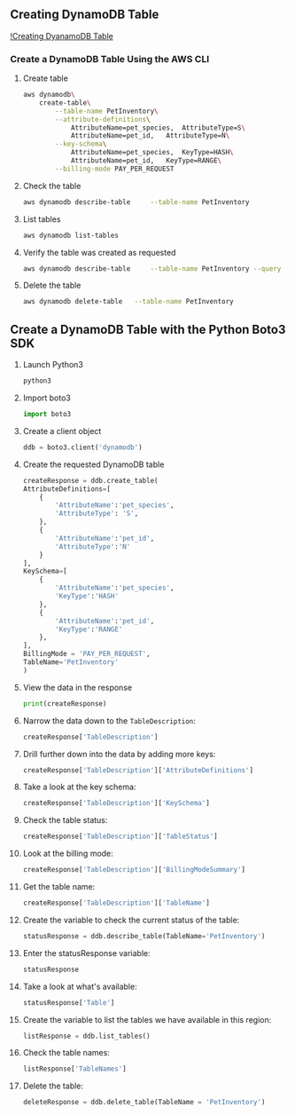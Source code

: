 ## Creating DynamoDB Table
[!Creating DyanamoDB Table](./images/image_1.jpg)
### Create a DynamoDB Table Using the AWS CLI
1. Create table
    ```bash
    aws dynamodb\
        create-table\
            --table-name PetInventory\
            --attribute-definitions\
                AttributeName=pet_species,  AttributeType=S\
                AttributeName=pet_id,   AttributeType=N\
            --key-schema\
                AttributeName=pet_species,  KeyType=HASH\
                AttributeName=pet_id,   KeyType=RANGE\
            --billing-mode PAY_PER_REQUEST
    ```
2. Check the table
    ```bash
    aws dynamodb describe-table     --table-name PetInventory
    ```
3. List tables
    ```bash
    aws dynamodb list-tables
    ```
4. Verify the table was created as requested
    ```bash
    aws dynamodb describe-table     --table-name PetInventory --query   'Table.{PartitionKey:KeySchema[0].    AttributeName,  PartKeyType:AttributeDefinitions[1].  AttributeType,SortKey:KeySchema[1].   AttributeName, SortKeyType:AttributeDefinitions[0]. AttributeType,   BillingMode:BillingModeSummary.    BillingMode}'
    ```
5. Delete the table
    ```bash
    aws dynamodb delete-table   --table-name PetInventory
    ```

## Create a DynamoDB Table with the Python Boto3 SDK
1. Launch Python3
    ```python
    python3
    ```
2. Import boto3
    ```python
    import boto3

    ```
3. Create a client object
    ```python
    ddb = boto3.client('dynamodb')
    ```
4. Create the requested DynamoDB table
    ```python
    createResponse = ddb.create_table(
    AttributeDefinitions=[
        {
            'AttributeName':'pet_species',
            'AttributeType': 'S',
        },
        {
            'AttributeName':'pet_id',
            'AttributeType':'N'
        }
    ],
    KeySchema=[
        {
            'AttributeName':'pet_species',
            'KeyType':'HASH'
        },
        {
            'AttributeName':'pet_id',
            'KeyType':'RANGE'
        },
    ],
    BillingMode = 'PAY_PER_REQUEST',
    TableName='PetInventory'
    )
    ```
5. View the data in the response
    ```python
    print(createResponse)
    ```
6. Narrow the data down to the ```TableDescription```:
    ```python
    createResponse['TableDescription']
    ```
7. Drill further down into the data by adding more keys:
    ```python
    createResponse['TableDescription']['AttributeDefinitions']
    ```
9. Take a look at the key schema:
    ```python
    createResponse['TableDescription']['KeySchema']
    ```
10. Check the table status:
    ```python
    createResponse['TableDescription']['TableStatus']
    ```
11. Look at the billing mode:
    ```python
    createResponse['TableDescription']['BillingModeSummary']
    ```
12. Get the table name:
    ```python
    createResponse['TableDescription']['TableName']
    ```
13. Create the variable to check the current status of the table:
    ```python
    statusResponse = ddb.describe_table(TableName='PetInventory')
    ```
14. Enter the statusResponse variable:
    ```python
    statusResponse
    ```
15. Take a look at what's available:
    ```python
    statusResponse['Table']
    ```
16. Create the variable to list the tables we have available in this region:
    ```python
    listResponse = ddb.list_tables()
    ```
17. Check the table names:
    ```python
    listResponse['TableNames']
    ```
18. Delete the table:
    ```python
    deleteResponse = ddb.delete_table(TableName = 'PetInventory')
    ```


